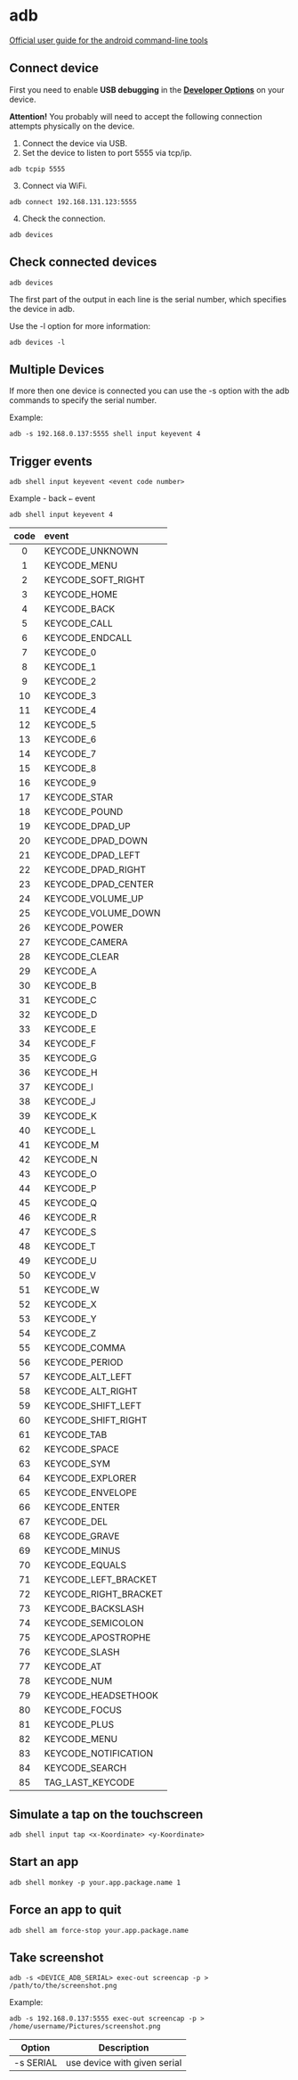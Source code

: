 # adb

[Official user guide for the android command-line tools](https://developer.android.com/studio/command-line)

## Connect device

First you need to enable **USB debugging** in the **[Developer Options](https://developer.android.com/studio/debug/dev-options)** on your device.

**Attention!** You probably will need to accept the following connection attempts physically on the device.

1. Connect the device via USB.
2. Set the device to listen to port 5555 via tcp/ip.
```shell
adb tcpip 5555
```
3. Connect via WiFi.
```shell
adb connect 192.168.131.123:5555
```
4. Check the connection.
```shell
adb devices
```

## Check connected devices

```shell
adb devices
```

The first part of the output in each line is the serial number, which specifies the device in adb.  

Use the -l option for more information:

```shell
adb devices -l
``` 

## Multiple Devices

If more then one device is connected you can use the -s option with the adb commands to specify the serial number. 

Example:  

```shell
adb -s 192.168.0.137:5555 shell input keyevent 4
```

## Trigger events

```shell
adb shell input keyevent <event code number>
```

Example - back `←` event

```shell
adb shell input keyevent 4
```

| code | event |
|:----:|:------|
| 0 | KEYCODE_UNKNOWN |
| 1 | KEYCODE_MENU |
| 2 | KEYCODE_SOFT_RIGHT |
| 3 | KEYCODE_HOME |
| 4 | KEYCODE_BACK |
| 5 | KEYCODE_CALL |
| 6 | KEYCODE_ENDCALL |
| 7 | KEYCODE_0 |
| 8 | KEYCODE_1 |
| 9 | KEYCODE_2 |
| 10 | KEYCODE_3 |
| 11 | KEYCODE_4 |
| 12 | KEYCODE_5 |
| 13 | KEYCODE_6 |
| 14 | KEYCODE_7 |
| 15 | KEYCODE_8 |
| 16 | KEYCODE_9 |
| 17 | KEYCODE_STAR |
| 18 | KEYCODE_POUND |
| 19 | KEYCODE_DPAD_UP |
| 20 | KEYCODE_DPAD_DOWN |
| 21 | KEYCODE_DPAD_LEFT |
| 22 | KEYCODE_DPAD_RIGHT |
| 23 | KEYCODE_DPAD_CENTER |
| 24 | KEYCODE_VOLUME_UP |
| 25 | KEYCODE_VOLUME_DOWN |
| 26 | KEYCODE_POWER |
| 27 | KEYCODE_CAMERA |
| 28 | KEYCODE_CLEAR |
| 29 | KEYCODE_A |
| 30 | KEYCODE_B |
| 31 | KEYCODE_C |
| 32 | KEYCODE_D |
| 33 | KEYCODE_E |
| 34 | KEYCODE_F |
| 35 | KEYCODE_G |
| 36 | KEYCODE_H |
| 37 | KEYCODE_I |
| 38 | KEYCODE_J |
| 39 | KEYCODE_K |
| 40 | KEYCODE_L |
| 41 | KEYCODE_M |
| 42 | KEYCODE_N |
| 43 | KEYCODE_O |
| 44 | KEYCODE_P |
| 45 | KEYCODE_Q |
| 46 | KEYCODE_R |
| 47 | KEYCODE_S |
| 48 | KEYCODE_T |
| 49 | KEYCODE_U |
| 50 | KEYCODE_V |
| 51 | KEYCODE_W |
| 52 | KEYCODE_X |
| 53 | KEYCODE_Y |
| 54 | KEYCODE_Z |
| 55 | KEYCODE_COMMA |
| 56 | KEYCODE_PERIOD |
| 57 | KEYCODE_ALT_LEFT |
| 58 | KEYCODE_ALT_RIGHT |
| 59 | KEYCODE_SHIFT_LEFT |
| 60 | KEYCODE_SHIFT_RIGHT |
| 61 | KEYCODE_TAB |
| 62 | KEYCODE_SPACE |
| 63 | KEYCODE_SYM |
| 64 | KEYCODE_EXPLORER |
| 65 | KEYCODE_ENVELOPE |
| 66 | KEYCODE_ENTER |
| 67 | KEYCODE_DEL |
| 68 | KEYCODE_GRAVE |
| 69 | KEYCODE_MINUS |
| 70 | KEYCODE_EQUALS |
| 71 | KEYCODE_LEFT_BRACKET |
| 72 | KEYCODE_RIGHT_BRACKET |
| 73 | KEYCODE_BACKSLASH |
| 74 | KEYCODE_SEMICOLON |
| 75 | KEYCODE_APOSTROPHE |
| 76 | KEYCODE_SLASH |
| 77 | KEYCODE_AT |
| 78 | KEYCODE_NUM |
| 79 | KEYCODE_HEADSETHOOK |
| 80 | KEYCODE_FOCUS |
| 81 | KEYCODE_PLUS |
| 82 | KEYCODE_MENU |
| 83 | KEYCODE_NOTIFICATION |
| 84 | KEYCODE_SEARCH |
| 85 | TAG_LAST_KEYCODE|

## Simulate a tap on the touchscreen

```shell
adb shell input tap <x-Koordinate> <y-Koordinate>
```

## Start an app

```shell
adb shell monkey -p your.app.package.name 1
```

## Force an app to quit

```shell
adb shell am force-stop your.app.package.name
```

## Take screenshot

```shell
adb -s <DEVICE_ADB_SERIAL> exec-out screencap -p > /path/to/the/screenshot.png
```

Example:

```shell
adb -s 192.168.0.137:5555 exec-out screencap -p > /home/username/Pictures/screenshot.png
```

| Option | Description |
|:------:| ----------- |
|  -s SERIAL      |   use device with given serial          |